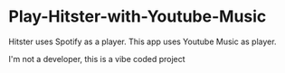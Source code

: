 # Play-Hitster-with-Youtube-Music
Hitster uses Spotify as a player. This app uses Youtube Music as player.

I'm not a developer, this is a vibe coded project
